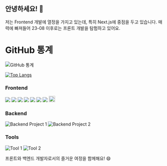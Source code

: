 ## 안녕하세요! 👋

저는 Frontend 개발에 열정을 가지고 있는데, 특히 Next.js에 중점을 두고 있습니다. 
매력에 빠져들어 23-08 이후로는 프론트 개발을 탐험하고 있어요.

# GitHub 통계
![GitHub 통계](https://github-readme-stats.vercel.app/api?username=catmaker&show_icons=true&theme=radical)

[![Top Langs](https://github-readme-stats.vercel.app/api/top-langs/?username=catmaker&layout=compact)](https://github.com/anuraghazra/github-readme-stats)
### Frontend
<img src="https://img.shields.io/badge/HTML5-E34F26?style=flat-square&logo=HTML5&logoColor=fff"/> <img src="https://img.shields.io/badge/CSS-1572B6?style=flat-square&logo=CSS3&logoColor=white"/> <img src="https://img.shields.io/badge/JavaScript-F7DF1E?style=flat-square&logo=JavaScript&logoColor=fff"/> <img src="https://img.shields.io/badge/Typescript-3178C6?style=flat-square&logo=TypeScript&logoColor=fff"/> <img src="https://img.shields.io/badge/React-61DAFB?style=flat-square&logo=React&logoColor=white"/> <img src="https://img.shields.io/badge/reactRouter-CA4245?style=flat-square&logo=reactRouter&logoColor=000"/> <img src="https://img.shields.io/badge/styledComponents-FE5196?style=flat-square&logo=styledComponents&logoColor=000"/> <img src="https://img.shields.io/badge/Next.js-000?style=for-the-badge&logo=Next.js&logoColor=fff" height="20px"/>

### Backend
![Backend Project 1](https://camo.githubusercontent.com/c6688de0fafa2564d775e01b42a5002b5f730b12782588a3a079ca0ef961cdb8/68747470733a2f2f696d672e736869656c64732e696f2f62616467652f4e6f64652e6a732d4443354231423f7374796c653d666c6174266c6f676f3d4e6f64652e6a73266c6f676f436f6c6f723d7768697465) ![Backend Project 2](https://camo.githubusercontent.com/3d586b8956c758e4ca53cdd478546629fd4d1d434277658f85f60b70fa57a5da/68747470733a2f2f696d672e736869656c64732e696f2f62616467652f4d6f6e676f44422d3141433843443f7374796c653d666c6174266c6f676f3d4d6f6e676f4442266c6f676f436f6c6f723d7768697465)

### Tools
![Tool 1](https://camo.githubusercontent.com/9b7bfd3b9d44e7ef4173b05fb230a2403e8f3614f8937422d8bd36a9826f02e5/68747470733a2f2f696d672e736869656c64732e696f2f62616467652f4e6f74696f6e2d3030303f7374796c653d666c6174266c6f676f3d4e6f74696f6e266c6f676f436f6c6f723d23303030303030) ![Tool 2](https://camo.githubusercontent.com/28d1c8fc7fc4a61284c61102c39455cef0d4eb03ca0d68e83548ed47bed51875/68747470733a2f2f696d672e736869656c64732e696f2f62616467652f4769742d3030303f7374796c653d666c6174266c6f676f3d476974266c6f676f436f6c6f723d)

프론트와 백엔드 개발자로서의 즐거운 여정을 함께해요! 😄

